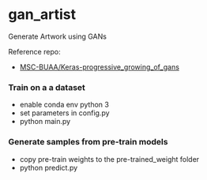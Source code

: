 # gan_artist
Generate Artwork using GANs


Reference repo: 
* [MSC-BUAA/Keras-progressive_growing_of_gans](https://github.com/MSC-BUAA/Keras-progressive_growing_of_gans)




### Train on a a dataset
* enable conda env python 3
* set parameters in config.py
* python main.py


### Generate samples from pre-train models
* copy pre-train weights to the pre-trained_weight folder 
* python predict.py

